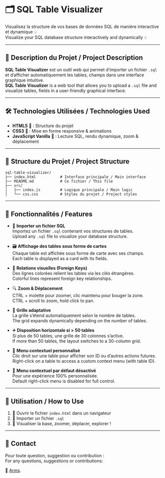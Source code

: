 # 🗂️ SQL Table Visualizer

Visualisez la structure de vos bases de données SQL de manière interactive et dynamique 💡  
Visualize your SQL database structure interactively and dynamically 💡

---

## 🌟 Description du Projet / Project Description

**SQL Table Visualizer** est un outil web qui permet d’importer un fichier `.sql` et d’afficher automatiquement les tables, champs dans une interface graphique intuitive.  
**SQL Table Visualizer** is a web tool that allows you to upload a `.sql` file and visualize tables, fields in a user-friendly graphical interface.

---

## 🛠️ Technologies Utilisées / Technologies Used

- **HTML5** 🧱 : Structure du projet
- **CSS3** 🎨 : Mise en forme responsive & animations
- **JavaScript Vanilla** 🧠 : Lecture SQL, rendu dynamique, zoom & déplacement

---

## 📂 Structure du Projet / Project Structure

```
sql-table-visualizer/
├── index.html           # Interface principale / Main interface
├── README.md            # Ce fichier / This file
├── src/
│   ├── index.js         # Logique principale / Main logic
│   └── css.css          # Styles du projet / Project styles
```

---

## 🚀 Fonctionnalités / Features

- 📂 **Importer un fichier SQL**  
  Importez un fichier `.sql` contenant vos structures de tables.  
  Upload any `.sql` file to visualize your database structure.

- 🗃️ **Affichage des tables sous forme de cartes**  
  Chaque table est affichée sous forme de carte avec ses champs.  
  Each table is displayed as a card with its fields.

- 🎯 **Relations visuelles (Foreign Keys)**  
  Des lignes colorées relient les tables via les clés étrangères.  
  Colorful lines represent foreign key relationships.

- 🔍 **Zoom & Déplacement**  
  CTRL + molette pour zoomer, clic maintenu pour bouger la zone.  
  CTRL + scroll to zoom, hold click to pan.

- 📐 **Grille adaptative**  
  La grille s’étend automatiquement selon le nombre de tables.  
  The grid expands dynamically depending on the number of tables.

- ➕ **Disposition horizontale si > 50 tables**  
  Si plus de 50 tables, une grille de 30 colonnes s’active.  
  If more than 50 tables, the layout switches to a 30-column grid.

- 🧠 **Menu contextuel personnalisé**  
  Clic droit sur une table pour afficher son ID ou d’autres actions futures.  
  Right-click on a table to access a custom context menu (with table ID).

- 🚫 **Menu contextuel par défaut désactivé**  
  Pour une expérience 100% personnalisée.  
  Default right-click menu is disabled for full control.

---

## 🔧 Utilisation / How to Use

1. 📁 Ouvrir le fichier `index.html` dans un navigateur
2. 📄 Importer un fichier `.sql`
3. 👀 Visualiser la base, zoomer, déplacer, explorer !

---

## 📧 Contact

Pour toute question, suggestion ou contribution :  
For any questions, suggestions or contributions:

📩 [Arms](mailto:armsgfx@gmail.com).

